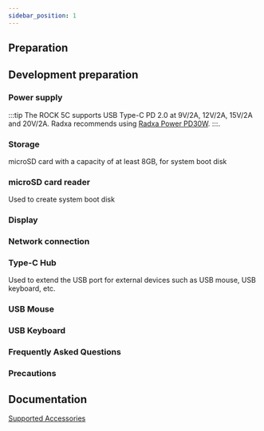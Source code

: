 ```yaml
---
sidebar_position: 1
---
```


## Preparation

## Development preparation

### Power supply

:::tip
The ROCK 5C supports USB Type-C PD 2.0 at 9V/2A, 12V/2A, 15V/2A and 20V/2A. Radxa recommends using [Radxa Power PD30W](../../accessories/pd-30w).
:::.

### Storage

microSD card with a capacity of at least 8GB, for system boot disk

### microSD card reader

Used to create system boot disk

### Display

### Network connection

### Type-C Hub

Used to extend the USB port for external devices such as USB mouse, USB keyboard, etc.

### USB Mouse

### USB Keyboard

### Frequently Asked Questions

### Precautions

## Documentation

[Supported Accessories](../../accessories)
